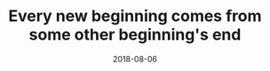 ---
layout: post
title:  "Every new beginning comes from some other beginning's end"
date:   2018-08-06
---